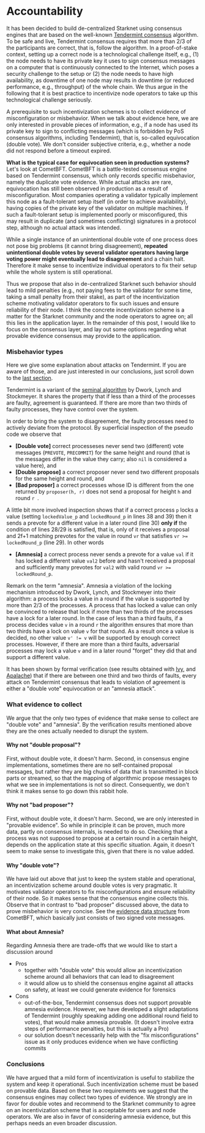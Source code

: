 # Accountability


It has been decided to build de-centralized Starknet using consensus engines that are based on the well-known [Tendermint consensus](https://arxiv.org/abs/1807.04938) algorithm. To be safe and live, Tendermint consensus requires that more than 2/3 of the participants are correct, that is, follow the algorithm. In a proof-of-stake context, setting up a correct node is a technological challenge itself, e.g., (1) the node needs to have its private key it uses to sign consensus messages on a computer that is continuously connected to the Internet, which poses a security challenge to the setup or (2) the node needs to have high availability, as downtime of one node may results in downtime (or reduced performance, e.g., throughput) of the whole chain. We thus argue in the following that it is best practice to incentivize node operators to take up this technological challenge seriously.

A prerequisite to such incentivization schemes is to collect evidence of misconfiguration or misbehavior. When we talk about evidence here, we are only interested in provable pieces of information, e.g., if a node has used its private key to sign to conflicting messages (which is forbidden by PoS consensus algorithms, including Tendermint), that is, so-called equivocation (double vote). We don't consider subjective criteria, e.g., whether a node did not respond before a timeout expired.

**What is the typical case for equivocation seen in production systems?** Let's look at
CometBFT. CometBFT is a battle-tested consensus engine based on Tendermint consensus, which
only records specific misbehavior, namely the duplicate vote evidence. While actual attacks are rare, equivocation has still been observed in production as a result of misconfiguration. Most companies operating a validator typically implement this node as a fault-tolerant setup itself (in order to achieve availability), having copies of the private key of the validator on multiple machines. If such a fault-tolerant setup is implemented poorly or misconfigured, this may result in duplicate (and sometimes conflicting) signatures in a protocol step, although no actual attack was intended.

While a single instance of an unintentional double vote of one process does not pose big problems (it cannot bring disagreement), **repeated unintentional double votes by several validator operators having large voting power might eventually lead to disagreement** and a chain halt. Therefore it make sense to incentivize individual operators to fix their setup while the whole system is still operational.

Thus we propose that also in de-centralized Starknet such behavior should lead to mild penalties (e.g., not paying fees to the validator for some time, taking a small penalty from their stake), as part of the incentivization scheme motivating validator operators to fix such issues and ensure reliability of their node. I think the concrete incentivization scheme is a matter for the Starknet community and the node operators to agree on; all this lies in the application layer. In the remainder of this post, I would like to focus on the consensus layer, and lay out some options regarding what provable evidence consensus may provide to the application.

### Misbehavior types

Here we give some explanation about attacks on Tendermint. If you are aware of those, and are just interested in our conclusions, just scroll down to the [last section](#what-evidence-to-collect).

Tendermint is a variant of the [seminal
algorithm](https://groups.csail.mit.edu/tds/papers/Lynch/MIT-LCS-TM-270.pdf) by
Dwork, Lynch and Stockmeyer. It shares the property that if less than a third of
the processes are faulty, agreement is guaranteed. If there are more than two
thirds of faulty processes, they have control over the system.

In order to bring the system to disagreement, the faulty processes need to
actively deviate from the protocol. By
superficial inspection of the pseudo code we observe that 

- **[Double vote]** correct processeses never send two (different) vote messages
  (`PREVOTE`, `PRECOMMIT`) for the same height and round (that is the messages
  differ in the value they carry; also `nil` is considered a value here), and
- **[Double propose]** a correct proposer never send two different proposals for
  the same height and round, and
- **[Bad proposer]** a correct processes whose ID is different from the one
  returned by `proposer(h, r)`  does not send a proposal for height `h` and 
  round `r `.

A little bit more involved inspection shows that if a correct process `p` locks a
value (setting `lockedValue_p` and `lockedRound_p` in lines 38 and 39) then it sends
a prevote for a different value in a later round (line 30) **only if** the
condition of lines 28/29 is satisfied, that is, only of it receives a proposal
and 2f+1 matching prevotes for the value in round `vr` that satisfies `vr >=
lockedRound_p` (line 29). In other words

- **[Amnesia]** a correct process never sends a prevote for a value `val` if
  it has locked a different value `val2` before and hasn't received a proposal
  and sufficiently many prevotes for `val2` with valid round `vr >= lockedRound_p`.

Remark on the term "amnesia". Amnesia a violation of the locking mechanism
introduced by Dwork, Lynch, and Stockmeyer into their algorithm: a process locks
a value in a round if the value is supported by more than 2/3 of the processes. A process that
has locked a value can only be convinced to release that lock if more than two
thirds of the processes have a lock for a later round. In the case of less than
a third faults, if a process decides value `v` in a round `r` the algorithm ensures
that more than two thirds have a lock on value `v` for that round. As a result
once a value is decided, no other value `v' != v` will be supported by enough correct
processes. However, if there are more than a third faults, adversarial processes
may lock a value `v` and in a later round "forget" they did that and support a
different value.

It has been shown by formal verification (see results obtained with
[Ivy](https://github.com/cometbft/cometbft/tree/main/spec/ivy-proofs), and
[Apalache](https://github.com/cometbft/cometbft/blob/main/spec/light-client/accountability/Synopsis.md))
that if there are between one third and two thirds of faults, every attack on
Tendermint consensus that leads to violation of agreement is either a
"double vote" equivocation or an "amnesia attack". 

### What evidence to collect

We argue that the only two types of evidence that make sense to collect are "double vote" and "amnesia". By the verification results mentioned above they are the ones actually needed to disrupt the system. 

#### Why not "double proposal"?

First, without double vote, it doesn't harm. Second, in consensus engine implementations, sometimes there are no self-contained proposal messages, but rather they are big chunks of data that is transmitted in block parts or streamed, so that the mapping of algorithmic propose messages to what we see in implementations is not so direct. Consequently, we don't think it makes sense to go down this rabbit hole.

#### Why not "bad proposer"?

First, without double vote, it doesn't harm. Second, we are only interested in "provable evidence". So while in principle it can be proven, much more data, partly on consensus internals, is needed to do so. Checking that a process was not supposed to propose at a certain round in a certain height, depends on the application state at this specific situation. Again, it doesn't seem to make sense to investigate this, given that there is no value added.

#### Why "double vote"?

We have laid out above that just to keep the system stable and operational, an incentivization scheme around double votes is very pragmatic. It motivates validator operators to fix misconfigurations and ensure reliability of their node.
So it makes sense that the consensus engine collects this. Observe that in contrast to "bad proposer" discussed above, the data to prove misbehavior is very concise. See the [evidence data structure](https://github.com/cometbft/cometbft/blob/main/spec/core/data_structures.md#duplicatevoteevidence) from CometBFT, which basically just consists of two signed vote messages.

#### What about Amnesia?

Regarding Amnesia there are trade-offs that we would like to start a discussion around

- Pros
  - together with "double vote" this would allow an incentivization scheme around all behaviors that can lead to disagreement
  - it would allow us to shield the consensus engine against all attacks on safety, at least we could generate evidence for forensics
- Cons
  - out-of-the-box, Tendermint consensus does not support provable amnesia evidence. However, we have developed a slight adaptations of Tendermint (roughly speaking adding one additional round field to votes), that would make amnesia provable. (It doesn't involve extra steps of performance penalties, but this is actually a Pro)
  - our solution doesn't necessarily help with the "fix misconfigurations" issue as it only produces evidence when we have conflicting commits 

### Conclusions

  We have argued that a mild form of incentivization is useful to stabilize the system and keep it operational. Such incentivization scheme must be based on provable data. Based on these two requirements we suggest that the consensus engines may collect two types of evidence. We strongly are in favor for double votes and recommend to the Starknet community to agree on an incentivization scheme that is acceptable for users and node operators. We are also in favor of considering amnesia evidence, but this perhaps needs an even broader discussion.